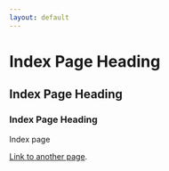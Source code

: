 ```yaml
---
layout: default
---
```


# Index Page Heading

## Index Page Heading

### Index Page Heading


Index page

[Link to another page](./mypages/another-page.html).

